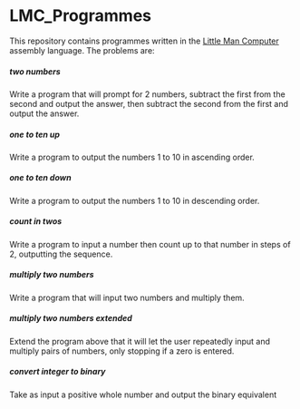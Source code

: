 # LMC_Programmes

This repository contains programmes written in the [Little Man Computer](https://peterhigginson.co.uk/LMC/) assembly language. The problems are:

##### two numbers

Write a program that will prompt for 2 numbers, subtract the first from the second and output the answer, then subtract the second from the first and output the answer.

##### one to ten up

Write a program to output the numbers 1 to 10 in ascending order.

##### one to ten down

Write a program to output the numbers 1 to 10 in descending order.

##### count in twos

Write a program to input a number then count up to that number in steps of 2, outputting the sequence.

##### multiply two numbers

Write a program that will input two numbers and multiply them.

##### multiply two numbers extended

Extend the program above that it will let the user repeatedly input and multiply pairs of numbers, only stopping if a zero is entered.

##### convert integer to binary

Take as input a positive whole number and output the binary equivalent




